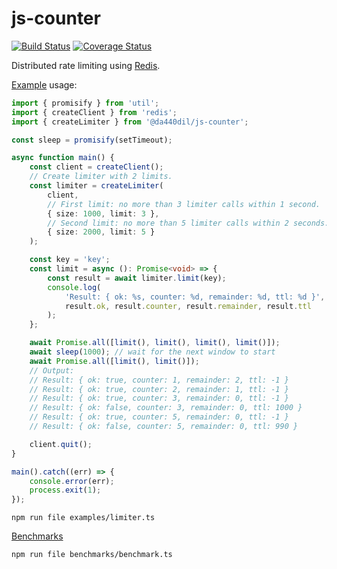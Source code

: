 # js-counter

[![Build Status](https://travis-ci.com/da440dil/js-counter.svg?branch=master)](https://travis-ci.com/da440dil/js-counter)
[![Coverage Status](https://coveralls.io/repos/github/da440dil/js-counter/badge.svg?branch=master)](https://coveralls.io/github/da440dil/js-counter?branch=master)

Distributed rate limiting using [Redis](https://redis.io/).

[Example](./examples/limiter.ts) usage:
```typescript
import { promisify } from 'util';
import { createClient } from 'redis';
import { createLimiter } from '@da440dil/js-counter';

const sleep = promisify(setTimeout);

async function main() {
	const client = createClient();
	// Create limiter with 2 limits.
	const limiter = createLimiter(
		client,
		// First limit: no more than 3 limiter calls within 1 second.
		{ size: 1000, limit: 3 },
		// Second limit: no more than 5 limiter calls within 2 seconds.
		{ size: 2000, limit: 5 }
	);

	const key = 'key';
	const limit = async (): Promise<void> => {
		const result = await limiter.limit(key);
		console.log(
			'Result: { ok: %s, counter: %d, remainder: %d, ttl: %d }',
			result.ok, result.counter, result.remainder, result.ttl
		);
	};

	await Promise.all([limit(), limit(), limit(), limit()]);
	await sleep(1000); // wait for the next window to start
	await Promise.all([limit(), limit()]);
	// Output:
	// Result: { ok: true, counter: 1, remainder: 2, ttl: -1 }
	// Result: { ok: true, counter: 2, remainder: 1, ttl: -1 }
	// Result: { ok: true, counter: 3, remainder: 0, ttl: -1 }
	// Result: { ok: false, counter: 3, remainder: 0, ttl: 1000 }
	// Result: { ok: true, counter: 5, remainder: 0, ttl: -1 }
	// Result: { ok: false, counter: 5, remainder: 0, ttl: 990 }

	client.quit();
}

main().catch((err) => {
	console.error(err);
	process.exit(1);
});
```

```
npm run file examples/limiter.ts
```

[Benchmarks](./benchmarks)
```
npm run file benchmarks/benchmark.ts
```
